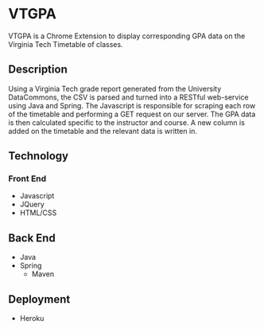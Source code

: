 # VTGPA
VTGPA is a Chrome Extension to display corresponding GPA data on the Virginia Tech Timetable of classes.
## Description
Using a Virginia Tech grade report generated from the University DataCommons, the CSV is parsed and turned into a RESTful web-service using Java and Spring. The Javascript is responsible for scraping each row of the timetable and performing a GET request on our server. The GPA data is then calculated specific to the instructor and course. A new column is added on the timetable and the relevant data is written in.
## Technology
### Front End
* Javascript  
* JQuery  
* HTML/CSS
## Back End
* Java  
* Spring  
   * Maven
## Deployment
* Heroku

 
